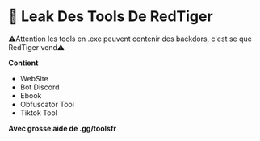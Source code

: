 # 🎈 Leak Des Tools De RedTiger
⚠️Attention les tools en .exe peuvent contenir des backdors, c'est se que RedTiger vend⚠️

**Contient**
- WebSite
- Bot Discord
- Ebook
- Obfuscator Tool
- Tiktok Tool

__**Avec grosse aide de .gg/toolsfr**__
